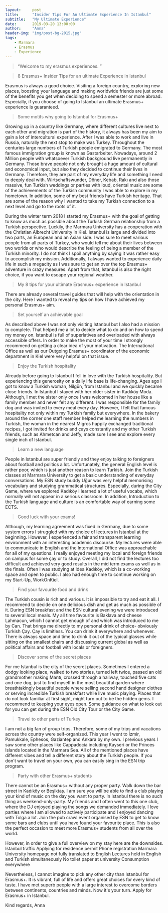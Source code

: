 ```yaml
---
layout:     post
title:      "Insider Tips For An Ultimate Experience In Istanbul"
subtitle:   "My Ultimate Experience"
date:       2019-03-20 13:00:00
author:     "Anna"
header-img: "img/post-bg-2015.jpg"
tags:
    - Marmara
    - Erasmus
    - Experience
---
```


> “Welcome to my erasmus experiences. ”


> 8 Erasmus+ Insider Tips for an ultimate Experience in Istanbul

Erasmus is always a good choice. Visiting a foreign country, exploring new places, boosting your language and making worldwide friends are just some of the benefits you get when deciding to spend a semester or more abroad. Especially, if you choose of going to Istanbul an ultimate Erasmus+ experience is guaranteed.

> Some motifs why going to Istanbul for Erasmus+

Growing up in a country like Germany, where different cultures live next to each other and migration is part of the history, it always has been my aim to gain a lot of intercultural experience. After I was able to work and live in Russia, naturally the next stop to make was Turkey.
Throughout the centuries large numbers of Turkish people emigrated to Germany. The most famous immigration group is known as Gastarbeiter. Nowadays, around 2 Million people with whatsoever Turkish background live permanently in Germany. Those brave people not only brought a huge amount of cultural and economical input, but also they decided to continue their lives in Germany. Therefore, they are part of my everyday life and something I need to deeply deal with. Wirtschaftswunder, Döner, Kebab, Rakı and also those massive, fun Turkish weddings or parties with loud, oriental music are some of the achievements of the Turkish community I was able to explore in my hometown. In addition, some of my best friends have Turkish heritage. That are some of the reason why I wanted to take my Turkish connection to a next level and go to the roots of it.

During the winter term 2018 I started my Erasmus+ with the goal of getting to know as much as possible about the Turkish German relationship from a Turkish perspective. Luckily, the Marmara University has a cooperation with the Christian Albrecht University in Kiel. Istanbul is large and divided into two parts, an European and an Asian side. I was sure to meet various people from all parts of Turkey, who would tell me about their lives between two worlds or who would describe the feeling of being a member of the Turkish minority. I do not think I spoil anything by saying it was rather easy to accomplish my mission.
Additionally, I always wanted to experience daily life in such a megacity as I was sure to get an over the top Erasmus+ adventure in crazy measures. Apart from that, Istanbul is also the right choice, if you want to escape your regional weather.


> My 8 tips for your ultimate Erasmus+ experience in Istanbul

There are already several travel guides that will help with the orientation in the city. Here I wanted to reveal my tips on how I have achieved my personal Erasmus+ aim.

> Set yourself an achievable goal

As described above I was not only visiting Istanbul but I also had a mission to complete. That helped me a lot to decide what to do and on how to spend my money on. Istanbul is full of superlatives and overloaded with always accessible offers. In order to make the most of your time I strongly recommend on getting a clear idea of your motivation. The International Office as well as our Outgoing Erasmus+ coordinator of the economic department in Kiel were very helpful on that issue.

> Enjoy the Turkish hospitality

Already before going to Istanbul I fell in love with the Turkish hospitality. But experiencing this generosity on a daily life base is life-changing. Ages ago I got to know a Turkish woman, Nilgün, from Istanbul and we quickly became close friends. In Istanbul I stayed with her older sister in Kadıköy Moda. Although, I met the sister only once I was welcomed in her house like a family member and never felt any different. I was responsible for the family dog and was invited to every meal every day. However, I felt that famous hospitality not only within my Turkish family but everywhere. In the bakery around the corner one staff member helped me learning the numbers in Turkish, the woman in the nearest Migros happily exchanged traditional recipes, I got invited for drinks and çays constantly and my other Turkish friends, such as Ahmetcan and Jeffy, made sure I see and explore every single inch of Istanbul.

> Learn a new language

People in Istanbul are super friendly and they enjoy talking to foreigners about football and politics a lot. Unfortunately, the general English level is rather poor, which is just another reason to learn Turkish. Join the Turkish classes at Marmara University to get a basic understanding of everyday conversations. My ESN study buddy Uğur was very helpful memorising vocabulary and studying grammatical structures. Especially, during the City Game, where we explored Kadıköy I learned a lot of useful vocabs, which normally will not appear in a serious classroom. In addition, Introduction to the Turkish language and culture is an comfortable way of earning some ECTS.

> Good luck with your exams!

Although, my learning agreement was fixed in Germany, due to some system errors I struggled with my choice of lectures in Istanbul at the beginning. However, I experienced a fair and transparent learning environment with an interesting academic discourse. My lectures were able to communicate in English and the International Office was approachable for all of my questions. I really enjoyed meeting my local and foreign friends on campus for some çay or to study. Overall, I did not find the lectures too difficult and achieved very good results in the mid term exams as well as in the finals. Often I was studying at Idea Kadıköy, which is a co-working space and open to public. I also had enough time to continue working on my Start-Up, WorkOnKiel.

> Find your favourite food and drink

The Turkish cousin is rich and various. It is impossible to try and eat it all. I recommend to decide on one delicious dish and get as much as possible of it. During ESN breakfast and the ESN cultural evening we were introduced to several local meals. My all time favourite is Baklava and cheese Lahmacun, which I cannot get enough of and which was introduced to me by Can.
That brings me directly to my personal drink of choice- obviously Turkish Çay. Çay is limitless. You can drink it everywhere and whenever. There is always space and time to drink it out of the typical glasses while sitting on the smallest chairs and discussing current global as well as political affairs and football with locals or foreigners.

> Discover some of the secret places

For me Istanbul is the city of the secret places. Sometimes I entered a dodgy looking place, walked to two stories, turned left twice, passed an old grandmother making Mantı, crossed through a hallway, touched five cats and one dog, just to find myself in the most beautiful garden where breathtakingly beautiful people where selling second hand designer clothes or serving incredible Turkish breakfast while live music playing. Places that do not look familiar at first sight, might turn out to be the hidden gems. I recommend to keeping your eyes open. Some guidance on what to look out for you can get during the ESN Old City Tour or the City Game.

> Travel to other parts of Turkey

I am not a big fan of group trips. Therefore, some of my trips and vacations across the country were self-organized. This year I went to İzmir, Pamukkale, Ephesos, Gaziantep and Ankara by my own. I previous years I saw some other places like Cappadocia including Kayseri or the Princes Islands located in the Marmara Sea. All of the mentioned places have different vibes and tell a different story about the Turkish people. If you don't want to travel on your own, you can easily sing in the ESN trip program.

> Party with other Erasmus+ students

There cannot be an Erasmus+ without any proper party. Walk down the bar street in Kadıköy or Beşiktaş. I am sure you will be able to find a club playing your kind of music on the day you want to party. In Istanbul there is no such thing as weekend-only-party. My friends and I often went to this one club, where the DJ enjoyed playing the songs we demanded
immediately. I love parties where I am allowed to actively participate and I enjoyed dancing with Tolga a lot.
Join the pub crawl event organised by ESN to get to know some bars and clubs until you have found your favourite place. This is also the perfect occasion to meet more Erasmus+ students from all over the world.

However, in order to give a full overview on my stay here are the downsides.
Istanbul traffic
Applying for residence permit
Phone registration
Marmara University homepage not fully translated to English
Lectures held in English and Turkish simultaneously
No toilet paper at university
Consumption everywhere

Nevertheless, I cannot imagine to pick any other city than Istanbul for Erasmus+. It is vibrant, full of life and offers great choices for every kind of taste. I have met superb people with a large interest to overcome borders between continents, countries and minds.
Now it's your turn. Apply for Erasmus+ in Istanbul.

Kind regards,
Anna



